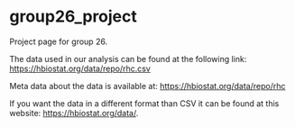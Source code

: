 # group26_project

Project page for group 26. 

The data used in our analysis can be found at the following link: https://hbiostat.org/data/repo/rhc.csv

Meta data about the data is available at: https://hbiostat.org/data/repo/rhc

If you want the data in a different format than CSV it can be found at this website: https://hbiostat.org/data/.
